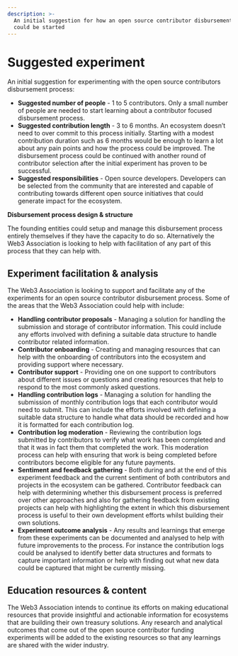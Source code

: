 ```yaml
---
description: >-
  An initial suggestion for how an open source contributor disbursement process
  could be started
---
```


# Suggested experiment

An initial suggestion for experimenting with the open source contributors disbursement process:

* **Suggested number of people** - 1 to 5 contributors. Only a small number of people are needed to start learning about a contributor focused disbursement process.
* **Suggested contribution length** - 3 to 6 months. An ecosystem doesn’t need to over commit to this process initially. Starting with a modest contribution duration such as 6 months would be enough to learn a lot about any pain points and how the process could be improved. The disbursement process could be continued with another round of contributor selection after the initial experiment has proven to be successful.
* **Suggested responsibilities** - Open source developers. Developers can be selected from the community that are interested and capable of contributing towards different open source initiatives that could generate impact for the ecosystem.



**Disbursement process design & structure**

The founding entities could setup and manage this disbursement process entirely themselves if they have the capacity to do so. Alternatively the Web3 Association is looking to help with facilitation of any part of this process that they can help with.



## Experiment facilitation & analysis

The Web3 Association is looking to support and facilitate any of the experiments for an open source contributor disbursement process. Some of the areas that the Web3 Association could help with include:

* **Handling contributor proposals** - Managing a solution for handling the submission and storage of contributor information. This could include any efforts involved with defining a suitable data structure to handle contributor related information.
* **Contributor onboarding** - Creating and managing resources that can help with the onboarding of contributors into the ecosystem and providing support where necessary.
* **Contributor support** - Providing one on one support to contributors about different issues or questions and creating resources that help to respond to the most commonly asked questions.
* **Handling contribution logs** - Managing a solution for handling the submission of monthly contribution logs that each contributor would need to submit. This can include the efforts involved with defining a suitable data structure to handle what data should be recorded and how it is formatted for each contribution log.
* **Contribution log moderation** - Reviewing the contribution logs submitted by contributors to verify what work has been completed and that it was in fact them that completed the work. This moderation process can help with ensuring that work is being completed before contributors become eligible for any future payments.
* **Sentiment and feedback gathering** - Both during and at the end of this experiment feedback and the current sentiment of both contributors and projects in the ecosystem can be gathered. Contributor feedback can help with determining whether this disbursement process is preferred over other approaches and also for gathering feedback from existing projects can help with highlighting the extent in which this disbursement process is useful to their own development efforts whilst building their own solutions.
* **Experiment outcome analysis** - Any results and learnings that emerge from these experiments can be documented and analysed to help with future improvements to the process. For instance the contribution logs could be analysed to identify better data structures and formats to capture important information or help with finding out what new data could be captured that might be currently missing.



## Education resources & content

The Web3 Association intends to continue its efforts on making educational resources that provide insightful and actionable information for ecosystems that are building their own treasury solutions. Any research and analytical outcomes that come out of the open source contributor funding experiments will be added to the existing resources so that any learnings are shared with the wider industry.
